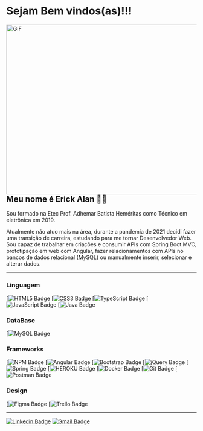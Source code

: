 # Sejam Bem vindos(as)!!!

<img align="right" alt="GIF" src="https://imgur.com/XwcZU9t.gif" width="550" height="450" />

 ## Meu nome é Erick Alan 👨‍💻 

<p> Sou formado na Etec Prof. Adhemar Batista Heméritas como Técnico em eletrônica em 2019. </p>
<p> Atualmente não atuo mais na área, durante a pandemia de 2021 decidi fazer uma transição de carreira, estudando
para me tornar Desenvolvedor Web. Sou capaz de trabalhar em criações e consumir APIs com Spring Boot MVC, 
prototipação em web com Angular, fazer relacionamentos com APIs no bancos de dados relacional (MySQL) ou
manualmente inserir, selecionar e alterar dados. </p>

---

### Linguagem

 [![HTML5 Badge](https://img.shields.io/badge/HTML5-E34F26?style=for-the-badge&logo=html5&logoColor=white)
 [![CSS3 Badge](https://img.shields.io/badge/CSS3-1572B6?style=for-the-badge&logo=css3&logoColor=white)
 [![TypeScript Badge](https://img.shields.io/badge/TypeScript-007ACC?style=for-the-badge&logo=typescript&logoColor=white)
 [![JavaScript Badge](https://img.shields.io/badge/JavaScript-323330?style=for-the-badge&logo=javascript&logoColor=F7DF1E)
 [![Java Badge](https://img.shields.io/badge/Java-ED8B00?style=for-the-badge&logo=java&logoColor=white)


### DataBase
 [![MySQL Badge](https://img.shields.io/badge/MySQL-00000F?style=for-the-badge&logo=mysql&logoColor=white)

### Frameworks

[![NPM Badge](https://img.shields.io/badge/npm-CB3837?style=for-the-badge&logo=npm&logoColor=white)
[![Angular Badge](https://img.shields.io/badge/Angular-DD0031?style=for-the-badge&logo=angular&logoColor=white)
[![Bootstrap Badge](https://img.shields.io/badge/Bootstrap-563D7C?style=for-the-badge&logo=bootstrap&logoColor=white)
[![jQuery Badge](https://img.shields.io/badge/jQuery-0769AD?style=for-the-badge&logo=jquery&logoColor=white)
[![Spring Badge](https://img.shields.io/badge/Spring-6DB33F?style=for-the-badge&logo=spring&logoColor=white)
[![HEROKU Badge](https://img.shields.io/badge/Heroku-430098?style=for-the-badge&logo=heroku&logoColor=white)
[![Docker Badge](https://img.shields.io/badge/Docker-2CA5E0?style=for-the-badge&logo=docker&logoColor=white)
[![Git Badge](https://img.shields.io/badge/Git-F05032?style=for-the-badge&logo=git&logoColor=white)
[![Postman Badge](https://img.shields.io/badge/Postman-FF6C37?style=for-the-badge&logo=Postman&logoColor=white)


### Design

 [![Figma Badge](https://img.shields.io/badge/Figma-F24E1E?style=for-the-badge&logo=figma&logoColor=white)
[![Trello Badge](https://img.shields.io/badge/Trello-F24E1E?style=for-the-badge&logo=trello&logoColor=white)

----

 [![Linkedin Badge](https://img.shields.io/badge/-LinkedIn-blue?style=flat-square&logo=Linkedin&logoColor=white&link=link_do_seu_perfil_no_linkedin)](https://www.linkedin.com/in/erick-alan-7bb92b1b4/)
[![Gmail Badge](https://img.shields.io/badge/-Gmail-c14438?style=flat-square&logo=Gmail&logoColor=white&link=mailto:seu_email)](erickalan068@gmail.com)









